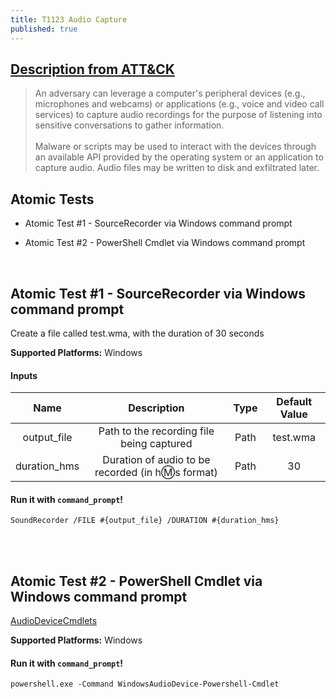 ```yaml
---
title: T1123 Audio Capture
published: true
---
```

## [Description from ATT&CK](https://attack.mitre.org/wiki/Technique/T1123)
<blockquote>An adversary can leverage a computer's peripheral devices (e.g., microphones and webcams) or applications (e.g., voice and video call services) to capture audio recordings for the purpose of listening into sensitive conversations to gather information.<br/>
<br/>
Malware or scripts may be used to interact with the devices through an available API provided by the operating system or an application to capture audio. Audio files may be written to disk and exfiltrated later.</blockquote>

## Atomic Tests

- Atomic Test #1 - SourceRecorder via Windows command prompt

- Atomic Test #2 - PowerShell Cmdlet via Windows command prompt

<br/>

## Atomic Test #1 - SourceRecorder via Windows command prompt
Create a file called test.wma, with the duration of 30 seconds

**Supported Platforms:** Windows

#### Inputs

| Name | Description | Type | Default Value | 
|:------:|:-------------:|:------:|:---------------:|
| output_file | Path to the recording file being captured | Path | test.wma|
| duration_hms | Duration of audio to be recorded (in h:m:s format) | Path | 30|

#### Run it with `command_prompt`!

```
SoundRecorder /FILE #{output_file} /DURATION #{duration_hms}
```
<br/>
<br/>

## Atomic Test #2 - PowerShell Cmdlet via Windows command prompt
[AudioDeviceCmdlets](https://github.com/cdhunt/WindowsAudioDevice-Powershell-Cmdlet)

**Supported Platforms:** Windows

#### Run it with `command_prompt`!

```
powershell.exe -Command WindowsAudioDevice-Powershell-Cmdlet
```
